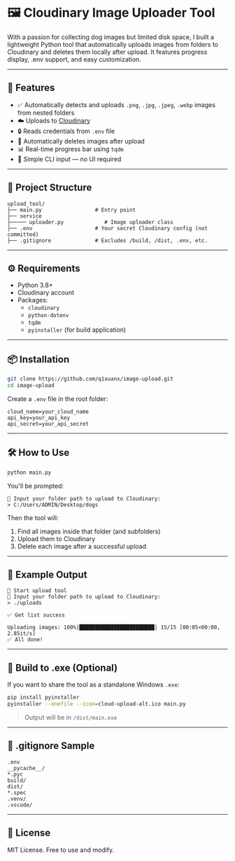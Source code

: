 ﻿# 🖼️ Cloudinary Image Uploader Tool

With a passion for collecting dog images but limited disk space, I built a lightweight Python tool that automatically uploads images from folders to Cloudinary and deletes them locally after upload. It features progress display, .env support, and easy customization.

---

## 🚀 Features

- ✅ Automatically detects and uploads `.png`, `.jpg`, `.jpeg`, `.webp` images from nested folders
- ☁️ Uploads to [Cloudinary](https://cloudinary.com/)
- 🔒 Reads credentials from `.env` file
- 🧼 Automatically deletes images after upload
- 📊 Real-time progress bar using `tqdm`
- 🧠 Simple CLI input — no UI required

---

## 🧱 Project Structure

```
upload_tool/
├── main.py                 # Entry point
├── service
├───── uploader.py             # Image uploader class
├── .env                    # Your secret Cloudinary config (not committed)
├── .gitignore              # Excludes /build, /dist, .env, etc.
```

---

## ⚙️ Requirements

- Python 3.8+
- Cloudinary account
- Packages:
  - `cloudinary`
  - `python-dotenv`
  - `tqdm`
  - `pyinstaller` (for build application)

---

## 📦 Installation

```bash
git clone https://github.com/q1xuanx/image-upload.git
cd image-upload
```

Create a `.env` file in the root folder:

```env
cloud_name=your_cloud_name
api_key=your_api_key
api_secret=your_api_secret
```

---

## 🛠️ How to Use

```bash
python main.py
```

You'll be prompted:

```text
📁 Input your folder path to upload to Cloudinary:
> C:/Users/ADMIN/Desktop/dogs
```

Then the tool will:
1. Find all images inside that folder (and subfolders)
2. Upload them to Cloudinary
3. Delete each image after a successful upload

---

## 🧪 Example Output

```
🚀 Start upload tool
📁 Input your folder path to upload to Cloudinary:
> ./uploads

✅ Get list success

Uploading images: 100%|████████████████████████| 15/15 [00:05<00:00, 2.85it/s]
✅ All done!
```

---

## 🧊 Build to .exe (Optional)

If you want to share the tool as a standalone Windows `.exe`:

```bash
pip install pyinstaller
pyinstaller --onefile --icon=cloud-upload-alt.ico main.py
```

> Output will be in `/dist/main.exe`

---

## 🙈 .gitignore Sample

```gitignore
.env
__pycache__/
*.pyc
build/
dist/
*.spec
.venv/
.vscode/
```

---

## 📄 License

MIT License. Free to use and modify.
